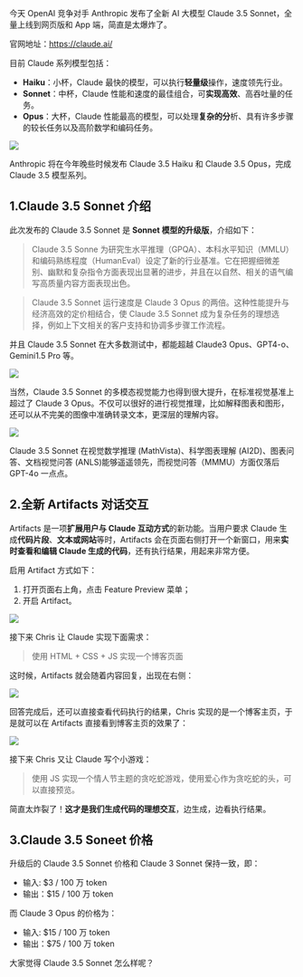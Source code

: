今天 OpenAI 竞争对手 Anthropic 发布了全新 AI 大模型 Claude 3.5 Sonnet，全量上线到网页版和 App 端，简直是太爆炸了。

官网地址：https://claude.ai/

目前 Claude 系列模型包括：

- **Haiku**：小杯，Claude 最快的模型，可以执行**轻量级**操作，速度领先行业。
- **Sonnet**：中杯，Claude 性能和速度的最佳组合，可**实现高效**、高吞吐量的任务。
- **Opus**：大杯，Claude 性能最高的模型，可以处理**复杂的分**析、具有许多步骤的较长任务以及高阶数学和编码任务。

![](https://cdn.nlark.com/yuque/0/2024/png/186051/1718927214463-a6274125-bcb2-4528-a1d9-999c78b2e7c6.png#averageHue=%23000000&clientId=u39bf8a5f-1f36-4&from=paste&height=400&id=u0a810381&originHeight=800&originWidth=995&originalType=binary&ratio=2&rotation=0&showTitle=false&size=58817&status=done&style=none&taskId=u86b8f1c0-acb6-4ea3-9b78-de27c4420ac&title=&width=497.5)

Anthropic 将在今年晚些时候发布 Claude 3.5 Haiku 和 Claude 3.5 Opus，完成 Claude 3.5 模型系列。

## 1.Claude 3.5 Sonnet 介绍

此次发布的 Claude 3.5 Sonnet 是 **Sonnet 模型的升级版**，介绍如下：

> Claude 3.5 Sonne 为研究生水平推理（GPQA）、本科水平知识（MMLU）和编码熟练程度（HumanEval）设定了新的行业基准。它在把握细微差别、幽默和复杂指令方面表现出显著的进步，并且在以自然、相关的语气编写高质量内容方面表现出色。

> Claude 3.5 Sonnet 运行速度是 Claude 3 Opus 的两倍。这种性能提升与经济高效的定价相结合，使 Claude 3.5 Sonnet 成为复杂任务的理想选择，例如上下文相关的客户支持和协调多步骤工作流程。

并且 Claude 3.5 Sonnet 在大多数测试中，都能超越 Claude3 Opus、GPT4-o、Gemini1.5 Pro 等。

![](https://cdn.nlark.com/yuque/0/2024/webp/186051/1718927698224-687d8d32-f7a4-4449-92fc-7b1422f44f9a.webp#averageHue=%23f8f8f8&clientId=u39bf8a5f-1f36-4&from=paste&id=ua7748c2f&originHeight=1894&originWidth=2200&originalType=url&ratio=2&rotation=0&showTitle=false&status=done&style=none&taskId=u9c463dd9-112f-44e4-a7ad-de376197acd&title=)

当然，Claude 3.5 Sonnet 的多模态视觉能力也得到很大提升，在标准视觉基准上超过了 Claude 3 Opus。不仅可以很好的进行视觉推理，比如解释图表和图形，还可以从不完美的图像中准确转录文本，更深层的理解内容。

![](https://cdn.nlark.com/yuque/0/2024/webp/186051/1718928194355-bcdbd45d-1e6e-4f58-acfa-6e06d780cff5.webp#averageHue=%23f8f7f7&clientId=u39bf8a5f-1f36-4&from=paste&id=u07a2952c&originHeight=1110&originWidth=2200&originalType=url&ratio=2&rotation=0&showTitle=false&status=done&style=none&taskId=ue06805ae-7f7a-4510-985a-b581c3975b7&title=)

Claude 3.5 Sonnet 在视觉数学推理 (MathVista)、科学图表理解 (AI2D)、图表问答、文档视觉问答 (ANLS)能够遥遥领先，而视觉问答（MMMU）方面仅落后 GPT-4o 一点点。

## 2.全新 Artifacts 对话交互

Artifacts 是一项**扩展用户与 Claude 互动方式**的新功能。当用户要求 Claude 生成**代码片段**、**文本或网站**等时，Artifacts 会在页面右侧打开一个新窗口，用来**实时查看和编辑 Claude 生成的代码**，还有执行结果，用起来非常方便。

启用 Artifact 方式如下：

1. 打开页面右上角，点击 Feature Preview 菜单；
2. 开启 Artifact。

![](https://cdn.nlark.com/yuque/0/2024/png/186051/1718929465444-aa28aabc-920b-4382-b2e5-75d6423838f0.png#averageHue=%23787875&clientId=u39bf8a5f-1f36-4&from=paste&height=1566&id=u77d28f6c&originHeight=1566&originWidth=2464&originalType=binary&ratio=2&rotation=0&showTitle=false&size=1018452&status=done&style=none&taskId=ue819a428-a21f-423e-a427-e0ebc2be976&title=&width=2464)

接下来 Chris 让 Claude 实现下面需求：

> 使用 HTML + CSS + JS 实现一个博客页面

这时候，Artifacts 就会随着内容回复，出现在右侧：

![](https://cdn.nlark.com/yuque/0/2024/png/186051/1718926545122-740720ca-bf6c-44a7-b175-7b35a22426a6.png#averageHue=%239eded1&clientId=u39bf8a5f-1f36-4&from=paste&height=925&id=dI7mx&originHeight=1850&originWidth=3508&originalType=binary&ratio=2&rotation=0&showTitle=false&size=2067778&status=done&style=none&taskId=u427d5e6c-13cb-4696-a936-77085e76eb9&title=&width=1754)

回答完成后，还可以直接查看代码执行的结果，Chris 实现的是一个博客主页，于是就可以在 Artifacts 直接看到博客主页的效果了：

![](https://cdn.nlark.com/yuque/0/2024/png/186051/1718928683864-098fb1e2-c905-44ea-adc0-b30f3a6fb1e3.png#averageHue=%23eeede9&clientId=u39bf8a5f-1f36-4&from=paste&height=1824&id=u4a115ff7&originHeight=1824&originWidth=3518&originalType=binary&ratio=2&rotation=0&showTitle=false&size=1943130&status=done&style=none&taskId=u9336f94a-1302-40da-84a3-2bef526e50c&title=&width=3518)

接下来 Chris 又让 Claude 写个小游戏：

> 使用 JS 实现一个情人节主题的贪吃蛇游戏，使用爱心作为贪吃蛇的头，可以直接预览。

[](https://www.yuque.com/attachments/yuque/0/2024/mov/186051/1718929784530-42057a1b-f421-49ce-94e9-1cadc2277d8c.mov?_lake_card=%7B%22src%22%3A%22https%3A%2F%2Fwww.yuque.com%2Fattachments%2Fyuque%2F0%2F2024%2Fmov%2F186051%2F1718929784530-42057a1b-f421-49ce-94e9-1cadc2277d8c.mov%22%2C%22name%22%3A%22%E5%BD%95%E5%B1%8F2024-06-21%2008.26.32.mov%22%2C%22size%22%3A36834780%2C%22ext%22%3A%22mov%22%2C%22source%22%3A%22%22%2C%22status%22%3A%22done%22%2C%22download%22%3Atrue%2C%22taskId%22%3A%22ue26f5577-c8a2-4368-8fda-5c481bfb3a7%22%2C%22taskType%22%3A%22upload%22%2C%22type%22%3A%22video%2Fquicktime%22%2C%22__spacing%22%3A%22both%22%2C%22id%22%3A%22ubbb96be3%22%2C%22margin%22%3A%7B%22top%22%3Atrue%2C%22bottom%22%3Atrue%7D%2C%22card%22%3A%22file%22%7D)

简直太炸裂了！**这才是我们生成代码的理想交互**，边生成，边看执行结果。

## 3.Claude 3.5 Soneet 价格

升级后的 Claude 3.5 Sonnet 价格和 Claude 3 Sonnet 保持一致，即：

- 输入: $3 / 100 万 token
- 输出：$15 / 100 万 token

而 Claude 3 Opus 的价格为：

- 输入: $15 / 100 万 token
- 输出：$75 / 100 万 token

大家觉得 Claude 3.5 Sonnet 怎么样呢？
